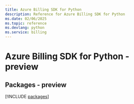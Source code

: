 ```yaml
---
title: Azure Billing SDK for Python
description: Reference for Azure Billing SDK for Python
ms.date: 02/06/2025
ms.topic: reference
ms.devlang: python
ms.service: billing
---
```

# Azure Billing SDK for Python - preview
## Packages - preview
[!INCLUDE [packages](billing-index.md)]